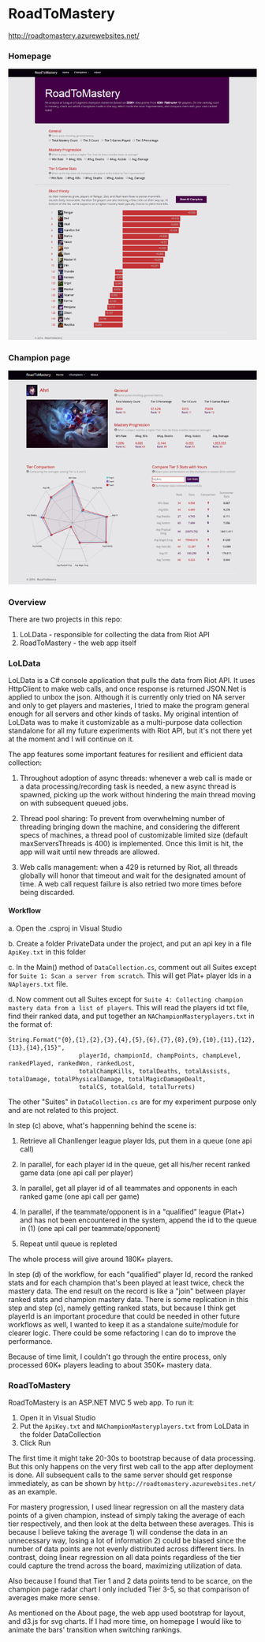 # RoadToMastery

http://roadtomastery.azurewebsites.net/

### Homepage
![alt tag](https://raw.githubusercontent.com/jieshan/RoadToMastery/master/RoadToMastery/Content/img/homeScreenshot.png)

### Champion page
![alt tag](https://raw.githubusercontent.com/jieshan/RoadToMastery/master/RoadToMastery/Content/img/championScreenshot.png)

### Overview
There are two projects in this repo:
1. LoLData - responsible for collecting the data from Riot API
2. RoadToMastery - the web app itself
	
### LoLData 

LoLData is a C# console application that pulls the data from Riot API. It uses HttpClient to make web calls, and once response is returned JSON.Net is applied to unbox the json. Although it is currently only tried on NA server and only to get players and masteries, I tried to make the program general enough for all servers and other kinds of tasks. My original intention of LoLData was to make it customizable as a multi-purpose data collection standalone for all my future experiments with Riot API, but it's not there yet at the moment and I will continue on it.

The app features some important features for resilient and efficient data collection:

1. Throughout adoption of async threads: whenever a web call is made or a data processing/recording task is needed, a new async thread is spawned, picking up the work without hindering the main thread moving on with subsequent queued jobs.

2. Thread pool sharing: To prevent from overwhelming number of threading bringing down the machine, and considering the different specs of machines, a thread pool of customizable limited size (default maxServersThreads is 400) is implemented. Once this limit is hit, the app will wait until new threads are allowed.

3. Web calls management: when a 429 is returned by Riot, all threads globally will honor that timeout and wait for the designated amount of time. A web call request failure is also retried two more times before being discarded.

#### Workflow

a. Open the .csproj in Visual Studio

b. Create a folder PrivateData under the project, and put an api key in a file ```ApiKey.txt``` in this folder

c. In the Main() method of ```DataCollection.cs```, comment out all Suites except for ```Suite 1: Scan a server from scratch```. This will get Plat+ player Ids in a ```NAplayers.txt``` file.

d. Now comment out all Suites except for ```Suite 4: Collecting champion mastery data from a list of players```. This will read the players id txt file, find their ranked data, and put together an ```NAChampionMasteryplayers.txt``` in the format of:
```
String.Format("{0},{1},{2},{3},{4},{5},{6},{7},{8},{9},{10},{11},{12},{13},{14},{15}",
                    playerId, championId, champPoints, champLevel, rankedPlayed, rankedWon, rankedLost,
                    totalChampKills, totalDeaths, totalAssists, totalDamage, totalPhysicalDamage, totalMagicDamageDealt,
                    totalCS, totalGold, totalTurrets)
```

The other "Suites" in ```DataCollection.cs``` are for my experiment purpose only and are not related to this project.

In step (c) above, what's happenning behind the scene is:

1. Retrieve all Chanllenger league player Ids, put them in a queue (one api call)

2. In parallel, for each player id in the queue, get all his/her recent ranked game data (one api call per player)

3. In parallel, get all player id of all teammates and opponents in each ranked game (one api call per game)

4. In parallel, if the teammate/opponent is in a "qualified" league (Plat+) and has not been encountered in the system, append the id to the queue in (1) (one api call per teammate/opponent)		

5. Repeat until queue is repleted

The whole process will give around 180K+ players.

In step (d) of the workflow, for each "qualified" player Id, record the ranked stats and for each champion that's been played at least twice, check the mastery data. The end result on the record is like a "join" between player ranked stats and champion mastery data. There is some replication in this step and step (c), namely getting ranked stats, but because I think get playerId is an important procedure that could be needed in other future workflows as well, I wanted to keep it as a standalone suite/module for clearer logic. There could be some refactoring I can do to improve the performance.

Because of time limit, I couldn't go through the entire process, only processed 60K+ players leading to about 350K+ mastery data.


### RoadToMastery

RoadToMastery is an ASP.NET MVC 5 web app. To run it:

1. Open it in Visual Studio
2. Put the ```ApiKey.txt``` and ```NAChampionMasteryplayers.txt``` from LoLData in the folder DataCollection
3. Click Run

The first time it might take 20-30s to bootstrap because of data processing. But this only happens on the very first web call to the app after deployment is done. All subsequent calls to the same server should get response immediately, as can be shown by ```http://roadtomastery.azurewebsites.net/``` as an example.

For mastery progression, I used linear regression on all the mastery data points of a given champion, instead of simply taking the average of each tier respectively, and then look at the delta between these averages. This is because I believe taking the average 1) will condense the data in an unnecessary way, losing a lot of information 2) could be biased since the number of data points are not evenly distributed across different tiers. In contrast, doing linear regression on all data points regardless of the tier could capture the trend across the board, maximizing utilization of data.

Also because I found that Tier 1 and 2 data points tend to be scarce, on the champion page radar chart I only included Tier 3-5, so that comparison of averages make more sense.

As mentioned on the About page, the web app used bootstrap for layout, and d3.js for svg charts. If I had more time, on homepage I would like to animate the bars' transition when switching rankings.

